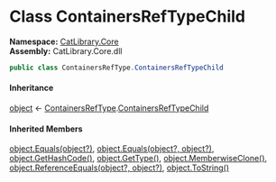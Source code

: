 ﻿# Class ContainersRefTypeChild

__Namespace:__ [CatLibrary.Core](CatLibrary.Core.md)  
__Assembly:__ CatLibrary.Core.dll

```csharp
public class ContainersRefType.ContainersRefTypeChild
```

#### Inheritance

[object](https://learn.microsoft.com/dotnet/api/system.object) ← 
[ContainersRefType](CatLibrary.Core.ContainersRefType.md).[ContainersRefTypeChild](CatLibrary.Core.ContainersRefType.ContainersRefTypeChild.md)

#### Inherited Members

[object.Equals(object?)](https://learn.microsoft.com/dotnet/api/system.object.equals#system-object-equals(system-object)), 
[object.Equals(object?, object?)](https://learn.microsoft.com/dotnet/api/system.object.equals#system-object-equals(system-object-system-object)), 
[object.GetHashCode()](https://learn.microsoft.com/dotnet/api/system.object.gethashcode), 
[object.GetType()](https://learn.microsoft.com/dotnet/api/system.object.gettype), 
[object.MemberwiseClone()](https://learn.microsoft.com/dotnet/api/system.object.memberwiseclone), 
[object.ReferenceEquals(object?, object?)](https://learn.microsoft.com/dotnet/api/system.object.referenceequals), 
[object.ToString()](https://learn.microsoft.com/dotnet/api/system.object.tostring)


